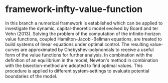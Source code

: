 # framework-infty-value-function
In this branch a numerical framework is established which can be applied to investigate the dynamic, capital-theoretic model evolved by Board and ter Vehn (2013). Solving the problem of the computation of the infinite-horizon value functions, coupled Hamilton-Jacobi-Bellman equations, are treated to build systems of linear equations under optimal control. The resulting value-curves are approximated by Chebyshev-polynomials to receive a useful form of the value functions for further analysis. In combination with the definition of an equilibrium in the model, Newton's method in combination with the bisection-method are adopted to find optimal values. This procedure is applied to different system-settings to evaluate potential boundaries of the model.
